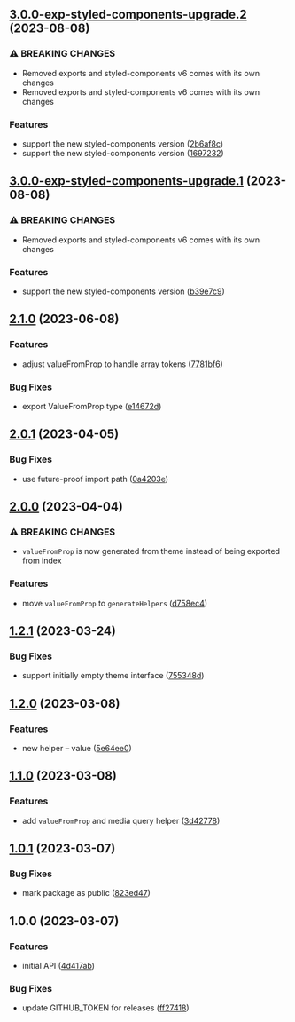 ## [3.0.0-exp-styled-components-upgrade.2](https://github.com/lokalise/styled/compare/v3.0.0-exp-styled-components-upgrade.1...v3.0.0-exp-styled-components-upgrade.2) (2023-08-08)


### ⚠ BREAKING CHANGES

* Removed exports and styled-components v6 comes with its own changes
* Removed exports and styled-components v6 comes with its own changes

### Features

* support the new styled-components version ([2b6af8c](https://github.com/lokalise/styled/commit/2b6af8cfc12fe9d90bf94a7eee3dafb3a68b61c7))
* support the new styled-components version ([1697232](https://github.com/lokalise/styled/commit/1697232cdeaded579e6c0236cf410cab9ba91b0c))

## [3.0.0-exp-styled-components-upgrade.1](https://github.com/lokalise/styled/compare/v2.1.0...v3.0.0-exp-styled-components-upgrade.1) (2023-08-08)


### ⚠ BREAKING CHANGES

* Removed exports and styled-components v6 comes with its own changes

### Features

* support the new styled-components version ([b39e7c9](https://github.com/lokalise/styled/commit/b39e7c95ce5c991b5a60287ae8c5efded00c634a))

## [2.1.0](https://github.com/lokalise/styled/compare/v2.0.1...v2.1.0) (2023-06-08)

### Features

- adjust valueFromProp to handle array tokens ([7781bf6](https://github.com/lokalise/styled/commit/7781bf6fbe4f94cb74cdf802d13e5d4df283ab64))

### Bug Fixes

- export ValueFromProp type ([e14672d](https://github.com/lokalise/styled/commit/e14672d27325995223b06206143577d0859eee4c))

## [2.0.1](https://github.com/lokalise/styled/compare/v2.0.0...v2.0.1) (2023-04-05)

### Bug Fixes

- use future-proof import path ([0a4203e](https://github.com/lokalise/styled/commit/0a4203e281fa8b159100f114521a6ad3c6d8cc10))

## [2.0.0](https://github.com/lokalise/styled/compare/v1.2.1...v2.0.0) (2023-04-04)

### ⚠ BREAKING CHANGES

- `valueFromProp` is now generated from theme instead of being exported from index

### Features

- move `valueFromProp` to `generateHelpers` ([d758ec4](https://github.com/lokalise/styled/commit/d758ec49458760c182b2f588a284a3369090937e))

## [1.2.1](https://github.com/lokalise/styled/compare/v1.2.0...v1.2.1) (2023-03-24)

### Bug Fixes

- support initially empty theme interface ([755348d](https://github.com/lokalise/styled/commit/755348da6a1c6e1fb586d2b099df6ae8471c7c08))

## [1.2.0](https://github.com/lokalise/styled/compare/v1.1.0...v1.2.0) (2023-03-08)

### Features

- new helper – value ([5e64ee0](https://github.com/lokalise/styled/commit/5e64ee02c19509962848cce8f07c414f65691187))

## [1.1.0](https://github.com/lokalise/styled/compare/v1.0.1...v1.1.0) (2023-03-08)

### Features

- add `valueFromProp` and media query helper ([3d42778](https://github.com/lokalise/styled/commit/3d42778695ca38e06e7bbb04d5ccd8a1d73d7eb0))

## [1.0.1](https://github.com/lokalise/styled/compare/v1.0.0...v1.0.1) (2023-03-07)

### Bug Fixes

- mark package as public ([823ed47](https://github.com/lokalise/styled/commit/823ed47b847711f1fb7c6d1811cff176a010d96a))

## 1.0.0 (2023-03-07)

### Features

- initial API ([4d417ab](https://github.com/lokalise/styled/commit/4d417ab7b419c50a882004b4f8b2067abcdf54e1))

### Bug Fixes

- update GITHUB_TOKEN for releases ([ff27418](https://github.com/lokalise/styled/commit/ff27418914173a945ab49613ae3b8b3d35261180))
